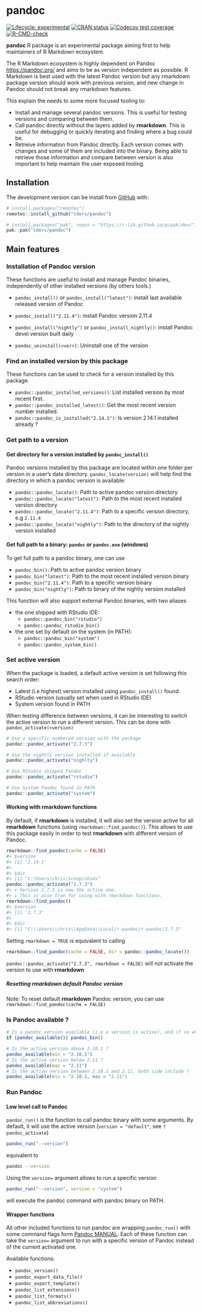
<!-- README.md is generated from README.Rmd. Please edit that file -->

# pandoc

<!-- badges: start -->

[![Lifecycle:
experimental](https://img.shields.io/badge/lifecycle-experimental-orange.svg)](https://lifecycle.r-lib.org/articles/stages.html#experimental)
[![CRAN
status](https://www.r-pkg.org/badges/version/pandoc)](https://CRAN.R-project.org/package=pandoc)
[![Codecov test
coverage](https://codecov.io/gh/cderv/pandoc/branch/main/graph/badge.svg?token=84QW1TDQPM)](https://codecov.io/gh/cderv/pandoc?branch=main)
[![R-CMD-check](https://github.com/cderv/pandoc/workflows/R-CMD-check/badge.svg)](https://github.com/cderv/pandoc/actions)
<!-- badges: end -->

**pandoc** R package is an experimental package aiming first to help
maintainers of R Markdown ecosystem.

The R Markdown ecosystem is highly dependent on Pandoc
<https://pandoc.org/> and aims to be as version independent as possible.
R Markdown is best used with the latest Pandoc version but any rmarkdown
package version should work with previous version, and new change in
Pandoc should not break any rmarkdown features.

This explain the needs to some more focused tooling to:

-   Install and manage several pandoc versions. This is useful for
    testing versions and comparing between them.
-   Call pandoc directly without the layers added by **rmarkdown**. This
    is useful for debugging or quickly iterating and finding where a bug
    could be.
-   Retreive information from Pandoc directly. Each version comes with
    changes and some of them are included into the binary. Being able to
    retrieve those information and compare between version is also
    important to help maintain the user exposed tooling.

## Installation

The development version can be install from
[GitHub](https://github.com/) with:

``` r
# install.packages("remotes")
remotes::install_github("cderv/pandoc")

# install.packages("pak", repos = "https://r-lib.github.io/p/pak/dev/")
pak::pak("cderv/pandoc")
```

## Main features

### Installation of Pandoc version

These functions are useful to install and manage Pandoc binaries,
independently of other installed versions (by others tools.)

-   `pandoc_install()` or `pandoc_install("latest")`: install last
    available released version of Pandoc

-   `pandoc_install("2.11.4")`: install Pandoc version 2.11.4

-   `pandoc_install("nightly")` or `pandoc_install_nightly()`: install
    Pandoc devel version built daily

-   `pandoc_uninstall(<ver>)`: Uninstall one of the version

### Find an installed version by this package

These functions can be used to check for a version installed by this
package.

-   `pandoc::pandoc_installed_versions()`: List installed version by
    most recent first.
-   `pandoc::pandoc_installed_latest()`: Get the most recent version
    number installed.  
-   `pandoc::pandoc_is_installed("2.14.1")`: Is version 2.14.1 installed
    already ?

### Get path to a version

#### Get directory for a version installed by `pandoc_install()`

Pandoc versions installed by this package are located within one folder
per version in a user’s data directory. `pandoc_locate(version)` will
help find the directory in which a pandoc version is available:

-   `pandoc::pandoc_locate()`: Path to active pandoc version directory
-   `pandoc::pandoc_locate("latest")`: Path to the most recent installed
    version directory
-   `pandoc::pandoc_locate("2.11.4")`: Path to a specific version
    directory, e.g `2.11.4`
-   `pandoc::pandoc_locate("nightly")`: Path to the directory of the
    nightly version installed

#### Get full path to a binary: `pandoc` or `pandoc.exe` (windows)

To get full path to a pandoc binary, one can use

-   `pandoc_bin()`: Path to active pandoc version binary
-   `pandoc_bin("latest")`: Path to the most recent installed version
    binary
-   `pandoc_bin("2.11.4")`: Path to a specific version binary
-   `pandoc_bin("nightly")`: Path to binary of the nightly version
    installed

This function will also support external Pandoc binaries, with two
aliases

-   the one shipped with RStudio IDE:
    -   `pandoc::pandoc_bin("rstudio")`
    -   `pandoc::pandoc_rstudio_bin()`
-   the one set by default on the system (in PATH):
    -   `pandoc::pandoc_bin("system")`
    -   `pandoc::pandoc_system_bin()`

### Set active version

When the package is loaded, a default active version is set following
this search order:

-   Latest (i.e highest) version installed using `pandoc_install()`
    found.
-   RStudio version (usually set when used in RStudio IDE)
-   System version found in PATH

When testing difference between versions, it can be interesting to
switch the active version to run a different version. This can be done
with `pandoc_activate(<version)`

``` r
# Use a specific numbered version with the package
pandoc::pandoc_activate("2.7.3")

# Use the nightly version installed if available
pandoc::pandoc_activate("nighlty")

# Use RStudio shipped Pandoc
pandoc::pandoc_activate("rstudio")

# Use System Pandoc found in PATH
pandoc::pandoc_activate("system")
```

#### Working with **rmarkdown** functions

By default, if **rmarkdown** is installed, it will also set the version
active for all **rmarkdown** functions (using
`rmarkdown::find_pandoc()`). This allows to use this package easily in
order to test **rmarkdown** with different version of Pandoc.

``` r
rmarkdown::find_pandoc(cache = FALSE)
#> $version
#> [1] '2.14.1'
#> 
#> $dir
#> [1] "C:/Users/chris/scoop/shims"
pandoc::pandoc_activate("2.7.3")
#> v Version 2.7.3 is now the active one.
#> i This is also true for using with rmarkdown functions.
rmarkdown::find_pandoc()
#> $version
#> [1] '2.7.3'
#> 
#> $dir
#> [1] "C:\\Users\\chris\\AppData\\Local/r-pandoc/r-pandoc/2.7.3"
```

Setting `rmarkdown = TRUE` is equivalent to calling

``` r
rmarkdown::find_pandoc(cache = FALSE, dir = pandoc::pandoc_locate())
```

`pandoc::pandoc_activate("2.7.3", rmarkdown = FALSE)` will not activate
the version to use with **rmarkdown**

##### Resetting **rmarkdown** default Pandoc version

Note: To reset default **rmarkdown** Pandoc version, you can use
`rmarkdown::find_pandoc(cache = FALSE)`

### Is Pandoc available ?

``` r
# Is a pandoc version available (i.e a version is active), and if so what is the full path ? 
if (pandoc_available()) pandoc_bin()

# Is the active version above 2.10.1 ?
pandoc_available(min = "2.10.1")
# Is the active version below 2.11 ?
pandoc_available(max = "2.11")
# Is the active version between 2.10.1 and 2.11, both side include ?
pandoc_available(min = "2.10.1, max = "2.11")
```

### Run Pandoc

#### Low level call to Pandoc

`pandoc_run()` is the function to call pandoc binary with some
arguments. By default, it will use the active version
(`version = "default"`, see `?pandoc_activate`)

``` r
pandoc_run("--version")
```

equivalent to

``` bash
pandoc --version
```

Using the `version=` argument allows to run a specific version

``` r
pandoc_run("--version", version = "system")
```

will execute the pandoc command with pandoc binary on PATH.

#### Wrapper functions

All other included functions to run pandoc are wrapping `pandoc_run()`
with some command flags form [Pandoc
MANUAL](https://pandoc.org/MANUAL.html). Each of these function can take
the `version=` argument to run with a specific version of Pandoc instead
of the current activated one.

Available functions:

-   `pandoc_version()`
-   `pandoc_export_data_file()`
-   `pandoc_export_template()`
-   `pandoc_list_extensions()`
-   `pandoc_list_formats()`
-   `pandoc_list_abbreviations()`
